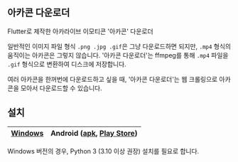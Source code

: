 <p align="center">
<!--   <img alt="Screenshot" src="image.png" width="200" /> -->
  <h2>아카콘 다운로더</h2>
</p>

Flutter로 제작한 아카라이브 이모티콘 '아카콘' 다운로더<br>

일반적인 이미지 파일 형식 `.png .jpg .gif`은 그냥 다운로드하면 되지만, `.mp4` 형식의 움직이는 아카콘은 그렇지 않습니다.
'아카콘 다운로더'는 ffmpeg를 통해 `.mp4` 파일을 `.gif` 형식으로 변환하여 디스크에 저장합니다.<br>

여러 아카콘을 한꺼번에 다운로드하고 싶을 때, '아카콘 다운로더'는 웹 크롤링으로 아카콘을 모아서 다운로드할 수 있습니다.

## 설치
[Windows](https://github.com/ppaka/arcacon_downloader/releases/latest/download/Windows.zip) | Android ([apk](https://github.com/ppaka/arcacon_downloader/releases/latest/download/app-release.apk), [Play Store](https://play.google.com/store/apps/details?id=com.ppaka.ArcaconDownloader)) |
| ------------- | ------------- | 

Windows 버전의 경우, Python 3 (3.10 이상 권장) 설치를 필요로 합니다.
